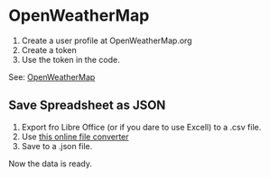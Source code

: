 # OpenWeatherMap

1. Create a user profile at OpenWeatherMap.org
2. Create a token
3. Use the token in the code.

See: [OpenWeatherMap](https://openweathermap.org/)

## Save Spreadsheet as JSON

1. Export fro Libre Office (or if you dare to use Excell) to a .csv file.
2. Use [this online file converter](http://www.convertcsv.com/csv-to-json.htm)
3. Save to a .json file.

Now the data is ready.